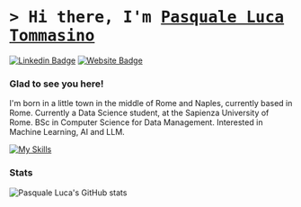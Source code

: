 # <samp>&gt; Hi there, I'm <a href="https://pltommasino.github.io/Website/index.html" target="_blank">Pasquale Luca Tommasino

[![Linkedin Badge](https://img.shields.io/badge/-LinkedIn-0e76a8?style=flat-square&logo=Linkedin&logoColor=white)](https://www.linkedin.com/in/pltommasino/)
[![Website Badge](https://img.shields.io/badge/Website-3b5998?style=flat-square&logo=google-chrome&logoColor=white)](https://pltommasino.github.io/Website/index.html)

### Glad to see you here!

I'm born in a little town in the middle of Rome and Naples, currently based in Rome. Currently a Data Science student, at the Sapienza University of Rome. BSc in Computer Science for Data Management. Interested in Machine Learning, AI and LLM.

[![My Skills](https://skillicons.dev/icons?i=apple,anaconda,aws,docker,gcp,git,mongodb,mysql,py,r)](https://skillicons.dev)

### Stats

![Pasquale Luca's GitHub stats](https://github-readme-stats.vercel.app/api?username=pltommasino&show_icons=true&theme=transparent)
